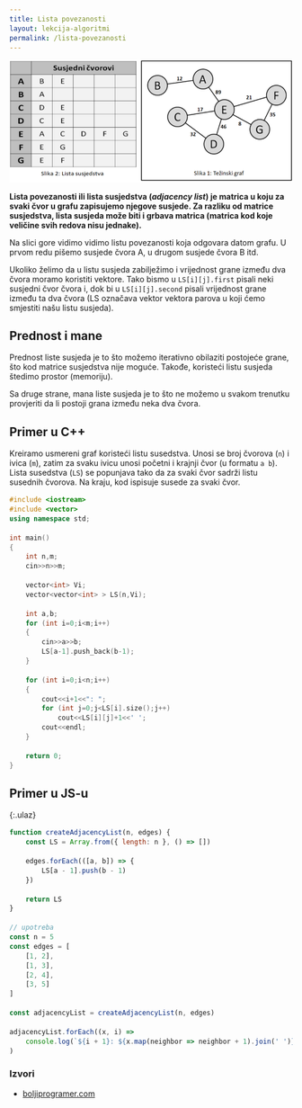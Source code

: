 ```yaml
---
title: Lista povezanosti
layout: lekcija-algoritmi
permalink: /lista-povezanosti
---
```


![](/images/koncepti/podaci/lista-susedstva.png)

**Lista povezanosti ili lista susjedstva (*adjacency list*) je matrica u koju za svaki čvor u grafu zapisujemo njegove susjede. Za razliku od matrice susjedstva, lista susjeda može biti i grbava matrica (matrica kod koje veličine svih redova nisu jednake).**

Na slici gore vidimo vidimo listu povezanosti koja odgovara datom grafu. U prvom redu pišemo susjede čvora A, u drugom susjede čvora B itd.

Ukoliko želimo da u listu susjeda zabilježimo i vrijednost grane između dva čvora moramo koristiti vektore. Tako bismo u `LS[i][j].first` pisali neki susjedni čvor čvora i, dok bi u `LS[i][j].second` pisali vrijednost grane između ta dva čvora (LS označava vektor vektora parova u koji ćemo smjestiti našu listu susjeda).

## Prednost i mane

Prednost liste susjeda je to što možemo iterativno obilaziti postojeće grane, što kod matrice susjedstva nije moguće. Takođe, koristeći listu susjeda štedimo prostor (memoriju). 

Sa druge strane, mana liste susjeda je to što ne možemo u svakom trenutku provjeriti da li postoji grana između neka dva čvora.

## Primer u C++

Kreiramo usmereni graf koristeći listu susedstva. Unosi se broj čvorova (`n`) i ivica (`m`), zatim za svaku ivicu unosi početni i krajnji čvor (u formatu `a b`). Lista susedstva (`LS`) se popunjava tako da za svaki čvor sadrži listu susednih čvorova. Na kraju, kod ispisuje susede za svaki čvor.

```cpp
#include <iostream>
#include <vector>
using namespace std;

int main()
{
    int n,m;
    cin>>n>>m;

    vector<int> Vi;
    vector<vector<int> > LS(n,Vi);

    int a,b;
    for (int i=0;i<m;i++)
    {
        cin>>a>>b;
        LS[a-1].push_back(b-1);
    }

    for (int i=0;i<n;i++)
    {
        cout<<i+1<<": ";
        for (int j=0;j<LS[i].size();j++)
            cout<<LS[i][j]+1<<' ';
        cout<<endl;
    }

    return 0;
}
```

## Primer u JS-u

{:.ulaz}
```js
function createAdjacencyList(n, edges) {
    const LS = Array.from({ length: n }, () => [])

    edges.forEach(([a, b]) => {
        LS[a - 1].push(b - 1)
    })

    return LS
}

// upotreba
const n = 5
const edges = [
    [1, 2],
    [1, 3],
    [2, 4],
    [3, 5]
]

const adjacencyList = createAdjacencyList(n, edges)

adjacencyList.forEach((x, i) => 
    console.log(`${i + 1}: ${x.map(neighbor => neighbor + 1).join(' ')}`)
)
```

### Izvori

- [boljiprogramer.com](http://boljiprogramer.com/napredno-programiranje/algoritmi-sa-grafovima/zapis-grafa-matrica-susjedstva-lista-susjeda/)
